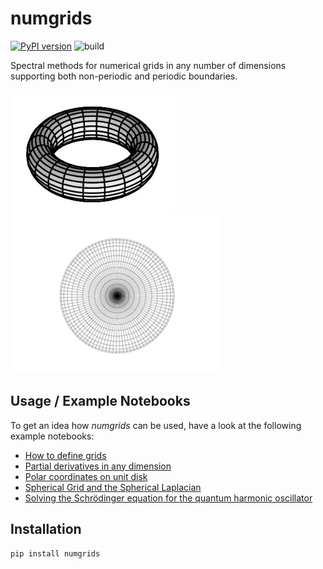 # numgrids 

[![PyPI version](https://badge.fury.io/py/numgrids.svg)](https://badge.fury.io/py/numgrids)
![build](https://github.com/maroba/numgrids/actions/workflows/checks.yml/badge.svg)

Spectral methods for numerical grids in any number of dimensions supporting both non-periodic and periodic boundaries.

<img src="docs/assets/torus.png" height="200px"> <img src="docs/assets/disk320.png" height="250px">

## Usage / Example Notebooks

To get an idea how *numgrids* can be used, have a look at the following example notebooks:

- [How to define grids](examples/how-to-define-grids.ipynb)
- [Partial derivatives in any dimension](examples/partial-derivatives.ipynb)
- [Polar coordinates on unit disk](examples/polar-cooordinates-on-unit-disk.ipynb)
- [Spherical Grid and the Spherical Laplacian](examples/spherical-grid.ipynb)
- [Solving the Schrödinger equation for the quantum harmonic oscillator](examples/quantum-harmonic-oscillator.ipynb)

## Installation

```shell
pip install numgrids
```
